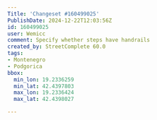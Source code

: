 ```yaml
---
Title: 'Changeset #160499025'
PublishDate: 2024-12-22T12:03:56Z
id: 160499025
user: Wemicc
comment: Specify whether steps have handrails
created_by: StreetComplete 60.0
tags:
- Montenegro
- Podgorica
bbox:
  min_lon: 19.2336259
  min_lat: 42.4397803
  max_lon: 19.2336424
  max_lat: 42.4398027

---
```

